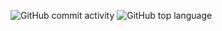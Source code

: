 ![GitHub commit activity](https://img.shields.io/github/commit-activity/t/SterlingIvey/py_flies) ![GitHub top language](https://img.shields.io/github/languages/top/SterlingIvey/py_flies?logo=Python)


